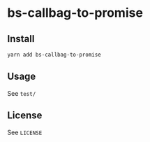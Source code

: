 # bs-callbag-to-promise

## Install

```sh
yarn add bs-callbag-to-promise
```


## Usage

See `test/`


## License

See `LICENSE`
